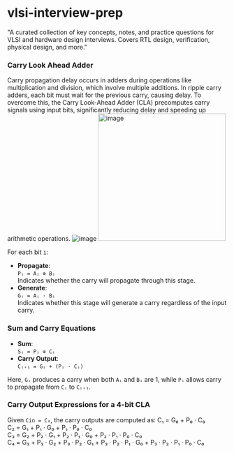 # vlsi-interview-prep
"A curated collection of key concepts, notes, and practice questions for VLSI and hardware design interviews. Covers RTL design, verification, physical design, and more."

### Carry Look Ahead Adder ###
Carry propagation delay occurs in adders during operations like multiplication and division, which involve multiple additions. In ripple carry adders, each bit must wait for the previous carry, causing delay. To overcome this, the Carry Look-Ahead Adder (CLA) precomputes carry signals using input bits, significantly reducing delay and speeding up arithmetic operations.
![image](https://github.com/user-attachments/assets/8ead9340-3a1a-49e5-8671-70320ed89951)
<img width="292" alt="image" src="https://github.com/user-attachments/assets/898bbf9a-c25f-419c-b9a0-01b4a2d6eaf2" />

For each bit `i`:
- **Propagate**:  
  `Pᵢ = Aᵢ ⊕ Bᵢ`  
  Indicates whether the carry will propagate through this stage.
- **Generate**:  
  `Gᵢ = Aᵢ · Bᵢ`  
  Indicates whether this stage will generate a carry regardless of the input carry.
### Sum and Carry Equations
- **Sum**:  
  `Sᵢ = Pᵢ ⊕ Cᵢ`
- **Carry Output**:  
  `Cᵢ₊₁ = Gᵢ + (Pᵢ · Cᵢ)`

Here, `Gᵢ` produces a carry when both `Aᵢ` and `Bᵢ` are 1, while `Pᵢ` allows carry to propagate from `Cᵢ` to `Cᵢ₊₁`.

### Carry Output Expressions for a 4-bit CLA
Given `Cin = C₀`, the carry outputs are computed as:
C₁ = G₀ + P₀ · C₀  
C₂ = G₁ + P₁ · G₀ + P₁ · P₀ · C₀  
C₃ = G₂ + P₂ · G₁ + P₂ · P₁ · G₀ + P₂ · P₁ · P₀ · C₀  
C₄ = G₃ + P₃ · G₂ + P₃ · P₂ · G₁ + P₃ · P₂ · P₁ · G₀ + P₃ · P₂ · P₁ · P₀ · C₀




